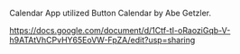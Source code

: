 Calendar App utilized Button Calendar by Abe Getzler.

https://docs.google.com/document/d/1Ctf-tI-oRaoziGqb-V-h9ATAtVhCPvHY65EoVW-FpZA/edit?usp=sharing
